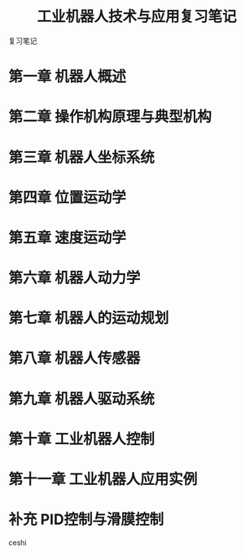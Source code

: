 # <center>工业机器人技术与应用复习笔记</center>
复习笔记

# 第一章 机器人概述


# 第二章 操作机构原理与典型机构



# 第三章 机器人坐标系统




# 第四章 位置运动学


# 第五章 速度运动学



# 第六章 机器人动力学



# 第七章 机器人的运动规划


# 第八章 机器人传感器



# 第九章 机器人驱动系统




# 第十章 工业机器人控制


# 第十一章 工业机器人应用实例



# 补充   PID控制与滑膜控制



ceshi